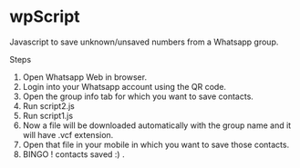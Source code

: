 # wpScript
Javascript to save unknown/unsaved numbers from a Whatsapp group.

Steps
1. Open Whatsapp Web in browser.
2. Login into your Whatsapp account using the QR code.
3. Open the group info tab for which you want to save contacts.
3. Run script2.js
4. Run script1.js
5. Now a file will be downloaded automatically with the group name and it will have .vcf extension.
6. Open that file in your mobile in which you want to save those contacts.
7. BINGO ! contacts saved :) .
